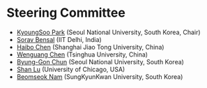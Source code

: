 # Steering Committee

- [KyoungSoo Park](https://cse.snu.ac.kr/en/professor/kyoungsoo-park) (Seoul National University, South Korea, Chair)
- [Sorav Bensal](https://sorav.compiler.ai/) (IIT Delhi, India)
- [Haibo Chen](https://ipads.se.sjtu.edu.cn/pub/members/haibo_chen) (Shanghai Jiao Tong University, China)
- [Wenguang Chen](https://pacman.cs.tsinghua.edu.cn/~cwg/) (Tsinghua University, China)
- [Byung-Gon Chun](https://bgchun.github.io/) (Seoul National University, South Korea)
- [Shan Lu](http://people.cs.uchicago.edu/~shanlu/) (University of Chicago, USA)
- [Beomseok Nam](http://dicl.skku.edu/~bnam/) (SungKyunKwan University, South Korea)
